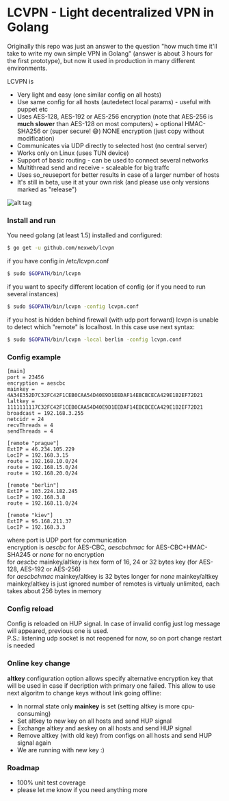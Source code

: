 # LCVPN - Light decentralized VPN in Golang

Originally this repo was just an answer to the question "how much time it'll take to write my own simple VPN in Golang" (answer is about 3 hours for the first prototype), but now it used in production in many different environments.

LCVPN is
  - Very light and easy (one similar config on all hosts)
  - Use same config for all hosts (autedetect local params) - useful with puppet etc
  - Uses AES-128, AES-192 or AES-256 encryption (note that AES-256 is **much slower** than AES-128 on most computers) + optional HMAC-SHA256 or (super secure! 😅) NONE encryption (just copy without modification)
  - Communicates via UDP directly to selected host (no central server)
  - Works only on Linux (uses TUN device)
  - Support of basic routing - can be used to connect several networks
  - Multithread send and receive - scaleable for big traffc
  - Uses so_reuseport for better results in case of a larger number of hosts
  - It's still in beta, use it at your own risk (and please use only versions marked as "release")

![alt tag](https://raw.githubusercontent.com/nexweb/lcvpn/master/topology.png)

### Install and run

You need golang (at least 1.5) installed and configured:

```sh
$ go get -u github.com/nexweb/lcvpn
```

if you have config in /etc/lcvpn.conf

```sh
$ sudo $GOPATH/bin/lcvpn
```

if you want to specify different location of config (or if you need to run several instances)

```sh
$ sudo $GOPATH/bin/lcvpn -config lcvpn.conf
```
if you host is hidden behind firewall (with udp port forward) lcvpn is unable to detect
which "remote" is localhost. In this case use next syntax:

```sh
$ sudo $GOPATH/bin/lcvpn -local berlin -config lcvpn.conf
```


### Config example

```
[main]
port = 23456
encryption = aescbc
mainkey = 4A34E352D7C32FC42F1CEB0CAA54D40E9D1EEDAF14EBCBCECA429E1B2EF72D21
laltkey = 1111111117C32FC42F1CEB0CAA54D40E9D1EEDAF14EBCBCECA429E1B2EF72D21
broadcast = 192.168.3.255
netcidr = 24
recvThreads = 4
sendThreads = 4

[remote "prague"]
ExtIP = 46.234.105.229
LocIP = 192.168.3.15
route = 192.168.10.0/24
route = 192.168.15.0/24
route = 192.168.20.0/24

[remote "berlin"]
ExtIP = 103.224.182.245
LocIP = 192.168.3.8
route = 192.168.11.0/24

[remote "kiev"]
ExtIP = 95.168.211.37
LocIP = 192.168.3.3
```

where port is UDP port for communication  
encryption is *aescbc* for AES-CBC, *aescbchmac* for AES-CBC+HMAC-SHA245 or *none* for no encryption  
for *aescbc* mainkey/altkey is hex form of 16, 24 or 32 bytes key (for AES-128, AES-192 or AES-256)  
for *aescbchmac* mainkey/altkey is 32 bytes longer
for *none* mainkey/altkey mainkey/altkey is just ignored
number of remotes is virtualy unlimited, each takes about 256 bytes in memory  

### Config reload

Config is reloaded on HUP signal. In case of invalid config just log message will appeared, previous one is used.  
P.S.: listening udp socket is not reopened for now, so on port change restart is needed

### Online key change

**altkey** configuration option allows specify alternative encryption key that will be used in case if decription with primary
one failed. This allow to use next algoritm to change keys without link going offline:
  - In normal state only **mainkey** is set (setting altkey is more cpu-consuming)
  - Set altkey to new key on all hosts and send HUP signal
  - Exchange altkey and aeskey on all hosts and send HUP signal
  - Remove altkey (with old key) from configs on all hosts and send HUP signal again
  - We are running with new key :)

### Roadmap

* 100% unit test coverage
* please let me know if you need anything more
